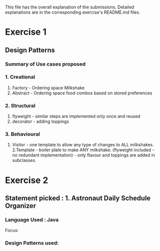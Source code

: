 This file has the overall explanation of the submissions. Detailed explanations are in the corresponding exercise's README.md files. 

# Exercise 1 
## Design Patterns 

### Summary of Use cases proposed

### 1. Creational 
1. Factory - Ordering space Milkshake
2. Abstract - Ordering space food combos based on stored preferences

### 2. Structural 
1. flyweight - similar steps are implemented only once and reused
2. decorator - adding toppings

### 3. Behavioural 
1. Visitor - one template to allow any type of changes to ALL milkshakes. 
2.Template - boiler plate to make ANY milkshake. (flyweight included - no redundant implementation) - only flavour and toppings are added in subclasses. 

# Exercise 2 

## Statement picked : 1. Astronaut Daily Schedule Organizer 

### Language Used : Java 

Focus: 

### Design Patterns used: 